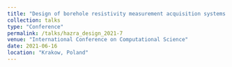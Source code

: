 ```yaml
---
title: "Design of borehole resistivity measurement acquisition systems for noisy data using deep learning"
collection: talks
type: "Conference"
permalink: /talks/hazra_design_2021-7
venue: "International Conference on Computational Science"
date: 2021-06-16
location: "Krakow, Poland"
---
```

